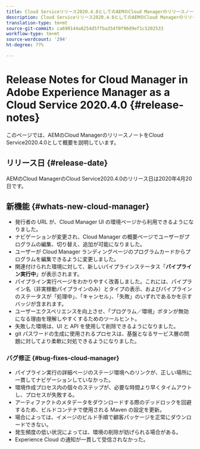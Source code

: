 ```yaml
---
title: Cloud Serviceリリース2020.4.0としてのAEMのCloud Managerのリリースノート
description: Cloud Serviceリリース2020.4.0としてのAEMのCloud Managerのリリースノート
translation-type: tm+mt
source-git-commit: ca690144a8254d5ffba354f0f96d9ef1c5202533
workflow-type: tm+mt
source-wordcount: '294'
ht-degree: 77%

---
```



# Release Notes for Cloud Manager in Adobe Experience Manager as a Cloud Service 2020.4.0 {#release-notes}

このページでは、AEMのCloud ManagerのリリースノートをCloud Service2020.4.0として概要を説明しています。

## リリース日 {#release-date}

AEMのCloud ManagerのCloud Service2020.4.0のリリース日は2020年4月20日です。

## 新機能 {#whats-new-cloud-manager}

* 発行者の URL が、Cloud Manager UI の環境ページから利用できるようになりました。
* ナビゲーションが変更され、Cloud Manager の概要ページでユーザーがプログラムの編集、切り替え、追加が可能になりました。
* ユーザーが Cloud Manager ランディングページのプログラムカードからプログラムを編集できるように変更しました。
* 関連付けられた環境に対して、新しいパイプラインステータス「**パイプライン実行中**」が表示されます。
* パイプライン実行ページをわかりやすく改善しました。これには、パイプライン名（非実稼動パイプラインのみ）とタイプの表示、およびパイプラインのステータスが「処理中」、「キャンセル」、「失敗」のいずれであるかを示すバッジが含まれます。
* ユーザーエクスペリエンスを向上させ、「プログラム／環境」ボタンが無効になる理由を理解しやすくするためのツールヒント。
* 失敗した環境は、UI と API を使用して削除できるようになりました。
* git パスワードの生成に使用されるプロセスは、基盤となるサービス層の問題に対してより柔軟に対処できるようになりました。

### バグ修正 {#bug-fixes-cloud-manager}

* パイプライン実行の詳細ページのステージ環境へのリンクが、正しい場所に一貫してナビゲーションしていなかった。
* 環境作成プロセス内の個々のステップが、必要な時間より早くタイムアウトし、プロセスが失敗する。
* アーティファクトのメタデータをダウンロードする際のデッドロックを回避するため、ビルドコンテナで使用される Maven の設定を更新。
* 場合によっては、イメージのビルド手順で顧客パッケージを正常にダウンロードできない。
* 発生頻度の低い状況によっては、環境の削除が妨げられる場合がある。
* Experience Cloud の通知が一貫して受信されなかった。

